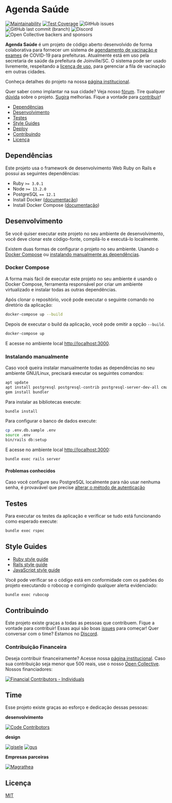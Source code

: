 # Agenda Saúde

[![Maintainability](https://api.codeclimate.com/v1/badges/e426b0c2af754e57dd10/maintainability)](https://codeclimate.com/github/MakersNetwork/agenda-saude/maintainability)
[![Test Coverage](https://api.codeclimate.com/v1/badges/e426b0c2af754e57dd10/test_coverage)](https://codeclimate.com/github/MakersNetwork/agenda-saude/test_coverage)
![GitHub issues](https://img.shields.io/github/issues/makersnetwork/agenda-saude)
![GitHub last commit (branch)](https://img.shields.io/github/last-commit/makersnetwork/agenda-saude/main)
![Discord](https://img.shields.io/discord/713401243271168023)
![Open Collective backers and sponsors](https://img.shields.io/opencollective/all/makersnetwork)

**Agenda Saúde** é um projeto de código aberto desenvolvido de forma colaborativa para fornecer
um sistema de [agendamento de vacinação e exames](https://vacinajoinville.com.br/) de COVID-19 para prefeituras. Atualmente está em uso pela secretaria de saúde da prefeitura de Joinville/SC. O sistema pode ser usado livremente, respeitando a [licença de uso](https://github.com/MakersNetwork/agenda-saude/blob/main/LICENSE), para gerenciar a fila de vacinação em outras cidades.

Conheça detalhes do projeto na nossa [página institucional](https://agendasaude.joinville.br).

Quer saber como implantar na sua cidade? Veja nosso [fórum](https://github.com/MakersNetwork/agenda-saude/discussions/250). Tire qualquer [dúvida](https://github.com/MakersNetwork/agenda-saude/discussions) sobre o projeto. [Sugira](https://github.com/MakersNetwork/agenda-saude/issues) melhorias. Fique a vontade para [contribuir](#contribuindo)!

- [Dependências](#dependencias)
- [Desenvolvimento](#desenvolvimento)
- [Testes](#testes)
- [Style Guides](#style-guides)
- [Deploy](#deploy)
- [Contribuindo](contribuindo)
- [Licença](licenca)

## Dependências

Este projeto usa o framework de desenvolvimento Web Ruby on Rails e possui as seguintes
dependências:

- Ruby `>= 3.0.1`
- Node `>= 13.2.0`
- PostgreSQL `== 12.1`
- Install Docker ([documentação](https://docs.docker.com/install/overview/))
- Install Docker Compose ([documentação](https://docs.docker.com/compose/install/))

## Desenvolvimento

Se você quiser executar este projeto no seu ambiente de desenvolvimento,
você deve clonar este código-fonte, compilá-lo e executá-lo localmente.

Existem duas formas de configurar o projeto no seu ambiente. Usando o
[Docker Compose](#docker-compose) ou
[instalando manualmente as dependências](#instalando-manualmente).

### Docker Compose

A forma mais fácil de executar este projeto no seu ambiente é usando o
Docker Compose, ferramenta responsável por criar um ambiente virtualizado e
instalar todas as outras dependências.

Após clonar o repositório, você pode executar o seguinte comando no diretório da aplicação:

```sh
docker-compose up --build
```

Depois de executar o build da aplicação, você pode omitir a opção `--build`.

```sh
docker-compose up
```

E acesse no ambiente local [http://localhost:3000](http://localhost:3000).

### Instalando manualmente

Caso você queira instalar manualmente todas as dependências no seu ambiente GNU/Linux,
precisará executar os seguintes comandos:

```sh
apt update
apt install postgresql postgresql-contrib postgresql-server-dev-all cmake nodejs libpq-dev
gem install bundler
```

Para instalar as bibliotecas execute:

```sh
bundle install
```

Para configurar o banco de dados execute:

```sh
cp .env.db.sample .env
source .env
bin/rails db:setup
```

E acesse no ambiente local [http://localhost:3000](http://localhost:3000):

```sh
bundle exec rails server
```

#### Problemas conhecidos

Caso você configure seu PostgreSQL localmente para não usar nenhuma senha, é provavável que precise [alterar o método de autenticação](https://stackoverflow.com/a/23377623/2761861)

## Testes

Para executar os testes da aplicação e verificar se tudo está funcionando como
esperado execute:

```sh
bundle exec rspec
```

## Style Guides

- [Ruby style guide](https://github.com/bbatsov/ruby-style-guide)
- [Rails style guide](https://github.com/bbatsov/rails-style-guide)
- [JavaScript style guide](https://github.com/airbnb/javascript)

Você pode verificar se o código está em conformidade com os padrões do projeto
executando o robocop e corrigindo qualquer alerta evidenciado:

```sh
bundle exec rubocop
```

## Contribuindo

Este projeto existe graças a todas as pessoas que contribuem. Fique a vontade para contribuir! Essas aqui são boas [issues](https://github.com/MakersNetwork/agenda-saude/issues?q=is%3Aissue+is%3Aopen+label%3A%22good+first+issue%22) para começar! Quer conversar com o time? Estamos no [Discord](https://discord.gg/fcYkv9RvN7).

### Contribuição Financeira

Deseja contribuir financeiramente? Acesse nossa [página institucional](https://agendasaude.joinville.br). Caso sua contribuição seja menor que 500 reais, use o nosso [Open Collective](https://opencollective.com/makersnetwork). Nossos financiadores:

[![Financial Contributors - Individuals](https://opencollective.com/makersnetwork/individuals.svg?width=891)](https://opencollective.com/makersnetwork)

## Time

Esse projeto existe graças ao esforço e dedicação dessas pessoas:

**desenvolvimento**

[![Code Contribotors](https://opencollective.com/makersnetwork/contributors.svg?width=891&button=false)](https://github.com/makersnetwork/agenda-saude/graphs/contributors)

**design**

[![gisele](https://user-images.githubusercontent.com/4171/112643532-38084e00-8e23-11eb-9ca6-4f947241dbac.png)](https://www.linkedin.com/in/gisele-votre-235323115/) [![gus](https://user-images.githubusercontent.com/4171/112643538-39397b00-8e23-11eb-826b-3612f8e8d9b4.png)](https://www.linkedin.com/in/olagus/)

**Empresas parceiras**

[![Magrathea](https://user-images.githubusercontent.com/4171/112638262-d42f5680-8e1d-11eb-8dc5-157198ad6bef.png)](http://magrathealabs.com)

## Licença

[MIT](https://github.com/remarkablemark/html-react-parser/blob/master/LICENSE)
